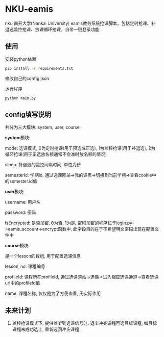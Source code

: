# NKU-eamis

nku 南开大学(Nankai University) eamis教务系统抢课脚本，包括定时抢课、补退选监控抢课、放课循环抢课，自带一键登录功能

## 使用

安装python依赖

```bash
pip install -r requirements.txt
```

修改自己的config.json

运行程序

```bash
python main.py
```

## config填写说明

共分为三大模块: system, user, course

**system**模块:

mode: 选课模式, 0为定时抢课(用于预选或正选), 1为监控抢课(用于补退选), 2为循环抢课(用于正选放名额通常不会准时放名额的情况)

sleep: 补退选的监控间隔时间, 单位为秒

semesterId: 学期id, 通过选课网站->我的课表->切换到当前学期->查看cookie中的semester.id值

**user**模块:

username: 用户名

password: 密码

isEncrypted: 是否加密, 0为否, 1为是, 密码加密的程序位于login.py->eamis_account->encrypt函数中, 此字段目的在于不希望明文密码出现在配置文件中

**course**模块:

是一个lesson的数组, 用于配置选课信息

lesson_no: 课程编号

profileId: 课程所在profileId, 通过选课网站->选课->进入相应选课通道->查看选课url中的profileId值

name: 课程名称, 仅仅是为了方便查看, 无实际作用

## 未来计划

1. 监控抢课模式下, 提供监听到选课信号时, 退出冲突课程再选目标课程, 如目标课程未成功选上, 重新选回冲突课程

